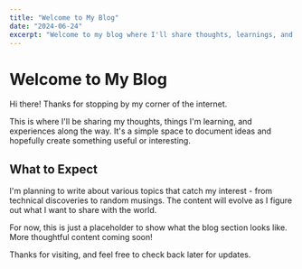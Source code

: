 ```yaml
---
title: "Welcome to My Blog"
date: "2024-06-24"
excerpt: "Welcome to my blog where I'll share thoughts, learnings, and experiences."
---
```


# Welcome to My Blog

Hi there! Thanks for stopping by my corner of the internet.

This is where I'll be sharing my thoughts, things I'm learning, and experiences along the way. It's a simple space to document ideas and hopefully create something useful or interesting.

## What to Expect

I'm planning to write about various topics that catch my interest - from technical discoveries to random musings. The content will evolve as I figure out what I want to share with the world.

For now, this is just a placeholder to show what the blog section looks like. More thoughtful content coming soon!

Thanks for visiting, and feel free to check back later for updates.